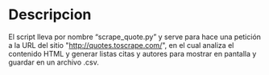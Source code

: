 # Descripcion
El script lleva por nombre “scrape_quote.py” y serve para hace una petición a la URL del sitio "http://quotes.toscrape.com/", en el cual analiza el contenido HTML y generar listas citas y autores para mostrar en pantalla y guardar en un archivo .csv.
